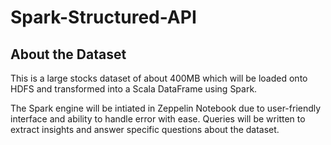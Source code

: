# Spark-Structured-API
## About the Dataset
This is a large stocks dataset of about 400MB which will be loaded onto HDFS and transformed into a Scala DataFrame using Spark.

The Spark engine will be intiated in Zeppelin Notebook due to user-friendly interface and ability to handle error with ease. 
Queries will be written to extract insights and answer specific questions about the dataset.

